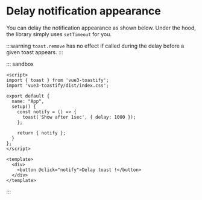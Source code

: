 # Delay notification appearance

You can delay the notification appearance as shown below. Under the hood, the library simply uses `setTimeout` for you.

:::warning
`toast.remove` has no effect if called during the delay before a given toast appears.
:::

::: sandbox
```vue App.vue
<script>
import { toast } from 'vue3-toastify';
import 'vue3-toastify/dist/index.css';

export default {
  name: "App",
  setup() {
    const notify = () => {
      toast('Show after 1sec', { delay: 1000 });
    };

    return { notify };
  }
};
</script>

<template>
  <div>
    <button @click="notify">Delay toast !</button>
  </div>
</template>
```
:::

